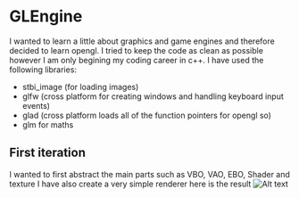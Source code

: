 # GLEngine
I wanted to learn a little about graphics and game engines and therefore decided to learn opengl. I tried to keep the code as clean as possible however I am only begining my coding career in c++.
I have used the following libraries:
 - stbi_image (for loading images)
 - glfw (cross platform for creating windows and handling keyboard input events)
 - glad (cross platform loads all of the function pointers for opengl so)
 - glm for maths

## First iteration
I wanted to first abstract the main parts such as VBO, VAO, EBO, Shader and texture I have also create a very simple renderer here is the result
![Alt text](https://github.com/pawel02/GLEngine/tree/master/images/Capture.jpg "Capture of the example")